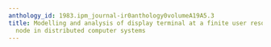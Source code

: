```yaml
---
anthology_id: 1983.ipm_journal-ir0anthology0volumeA19A5.3
title: Modelling and analysis of display terminal at a finite user resource sharing
  node in distributed computer systems
---
```

